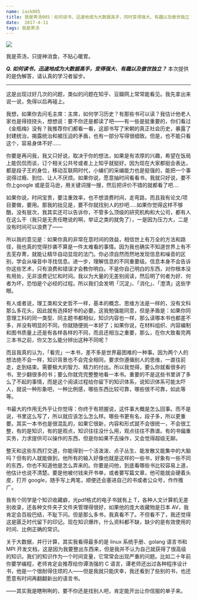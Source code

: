 ```yaml
---
name: iask005
title: 我是茶汤005：如何读书，迅速地成为大数据高手，同时变得强大、有趣以及傲世独立？
date:  2017-4-11
tags: 我是茶汤
---
```

<!-- more -->
![](/cnblog/uploads/iask005.jpg)

我是茶汤，只提神消食，不贴心暖胃。

__***Q. 如何读书，迅速地成为大数据高手，变得强大、有趣以及傲世独立？***__
本次提供的是伪解答，请认真的学习者留步。

-----

这是出现过好几次的问题，类似的问题在知乎、豆瓣网上常常能看见。我先拿出来说一说，免得以后再碰上。

我想，如果你去问毛主席：主席，如何学习历史？有那些书可以读？我估计他老人家也是得挠挠头，想想说：要不你还是都读了吧——有一些是挺重要的，你们看过《金瓶梅》没有？我推荐你们都看一看，这部书写了宋朝的真正社会历史，暴露了封建统治，揭露统治和被压迫的矛盾，也有一部分写得很细致。但是，也不能只看这个，容易身体不好......

你要是再问我，我又只好说，取决于你的想法，如果是有浓厚的兴趣，希望在饭局上能侃侃而谈，订个相关公共号或者上上知乎就挺好。因为现在大家都挺会表达，都是段子王的身位，移动互联网时代，小编们的采编能力也是挺强的，能把一个事说得过瘾、到位、让人不厌烦。如果你说，愿意抽时间看看书，我就只好说，要不你上google 或是亚马逊，用关键词搜一搜，然后把评价不错的就都看了吧....

如果你说，时间宝贵，要注重效率，也不想浪费时间，走弯路，而且我有论文/项目要做，要用。那我的拙见是，要不你就找别人的抄吧.....如果你觉得这样不够酷，没有层次，我其实还可以告诉你，不管多么顶级的研究机构和大公司，都有人在这么干（我只是无责任瞎说的啊，举证之类的就免了），一是因为压力大，二是没有时间可以浪费了——

所以我的意见是：如果你真的非常在意时间的效益，相信世上有万全的方法和路径，我也真的觉得抄袭不算是一件太难看的事情。因为我也确实不知道世界上有不去芜存菁，就能让精华自动显现的法门。你必须自然而然地发现信息和噪音的区别，学会从噪音中寻找信息。进一步，理解信息的不同重要级。信息本身不会告诉你这些艺术，只有浪费和错误才会教你明白。不是你自己明白的东西，对你根本没有用处，无非浪费记忆和时间。我以为大量的无差别阅读，然后明了何者为好、何者为坏，恐怕是个必经的过程。所以我们会发明「沉淀」、「消化」、「澄清」这些字眼。

有人或者说，理工类和文史哲不一样，基本的概念、思维方法是一样的，没有文科那么多花头，因此就有选择好书的必要。这我勉强能同意，但是矛盾是：如果你同意理工科的同一类型、同主题书都相似，知识内容也一样，那么读哪本书也都差不多，并没有明显的不同，你就随便挑一本好了；如果你说，在材料组织、内容编制和图书质量上还是有各样各样的不同，而且还相当之重要，那么，在你大致看完两三本书之前，你又怎么能分辨出这种不同呢？

而且我真的认为，「看完」一本书，差不多是世界最困难的一种事。因为两个人的想法绝不会一样，知识背景也不会完全相同，要求你遵循别人的思维，一直往前走，走到结束。需要极大的智力、精力的付出。所以我觉得，要么你就看很多的书，至少翻很多的书；要么你就完完整整地看一本书。重要的不是这些书里讲了多么了不起的事情，而是这个阅读过程给你留下的知识体系，说知识体系可能太吓人，就说一种形象吧，一种比例感，哪些东西比较可靠，哪些很不可靠，如此等等。

书最大的作用无外乎让你觉得：你终于有把握说，这件事大概是怎么回事。而不是说，书里这么写了，所以就应该怎么怎么样。哪些书更有名，段子多，所以更重要。其实一本书也是很混乱的，如果它很新，内容和形式就不会很统一，不会很工整，有的是知识，有的是观点，知识往往没什么用，观点往往不靠谱。有的书偏重实务，力求提供可以操作的东西，但是你如果不去操作，又会觉得超级无聊。

整天和这些东西打交道，你能得到一个活泼泼、点子丛生、能发散又能集中的大脑吗？但有的人就能做到，他所有的输入好像也就是这样的一些书，好象有一些不同的东西，你也不知道他是怎么弄来的。你要是问他，到底看哪些书比较容易上道，他估计也说不清楚。要是他被付钱来开书单，或者要写篇文章，他可能就会硬着头皮，打开 google，随手写上两笔，顺便还会塞进自己的书或者公众号，作作推广。

我有个同学是个知识收藏癖，光pdf格式的电子书就有上 T，各种人文计算机无差别收录，还各种文件夹子文件夹管理得很好，如果他的庞大收藏物是日本 AV，我肯定会百般巴结，不耻下问。但是那么多书，我真看不了。不但看不了，我还觉得这是匮乏时代留下的印记。现在知识爆炸，什么资料都不缺，缺少的是有效使用的时间、比例正确的常识。

关于大数据，并行计算，其实我看得最多的是 linux 系统手册、golang 语言书和 MPI 开发文档，这是因为我要整出东西来，但是我并不认为自己就获得了很高级的知识。我们的知识作为一个时间变量，它常常会出现严重的问题。比如二十年前你要学编程，老师肯定会推荐给你谭浩强的 C 语言，谭老师还出过各种程序设计书，他是一个很耐得住烦的人——但是我就只能庆幸，我还看到了些别的书，也还愿意有时间再翻翻新出的语言书。

——其实我是瞎咧咧的，要不你还是找别人吧，肯定能开出让你信服的单子来。
​

